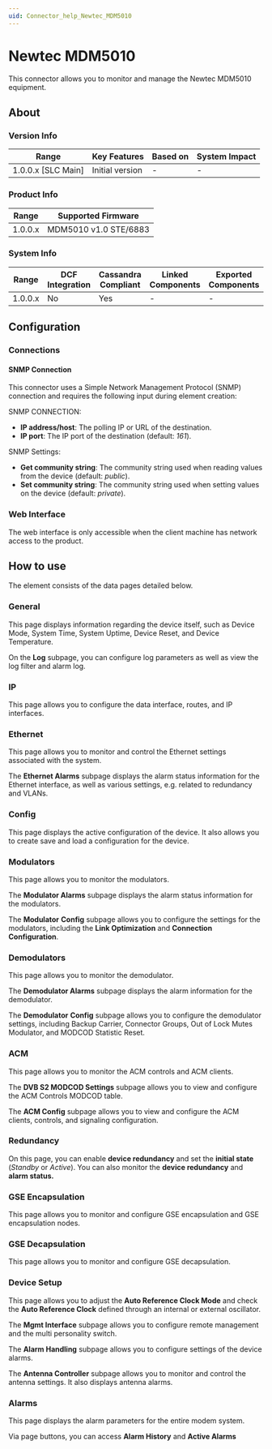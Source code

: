 ```yaml
---
uid: Connector_help_Newtec_MDM5010
---
```


# Newtec MDM5010

This connector allows you to monitor and manage the Newtec MDM5010 equipment.

## About

### Version Info

| **Range**            | **Key Features** | **Based on** | **System Impact** |
|----------------------|------------------|--------------|-------------------|
| 1.0.0.x \[SLC Main\] | Initial version  | \-           | \-                |

### Product Info

| **Range** | **Supported Firmware** |
|-----------|------------------------|
| 1.0.0.x   | MDM5010 v1.0 STE/6883  |

### System Info

| **Range** | **DCF Integration** | **Cassandra Compliant** | **Linked Components** | **Exported Components** |
|-----------|---------------------|-------------------------|-----------------------|-------------------------|
| 1.0.0.x   | No                  | Yes                     | \-                    | \-                      |

## Configuration

### Connections

#### SNMP Connection

This connector uses a Simple Network Management Protocol (SNMP) connection and requires the following input during element creation:

SNMP CONNECTION:

- **IP address/host**: The polling IP or URL of the destination.
- **IP port**: The IP port of the destination (default: *161*).

SNMP Settings:

- **Get community string**: The community string used when reading values from the device (default: *public*).
- **Set community string**: The community string used when setting values on the device (default: *private*).

### Web Interface

The web interface is only accessible when the client machine has network access to the product.

## How to use

The element consists of the data pages detailed below.

### General

This page displays information regarding the device itself, such as Device Mode, System Time, System Uptime, Device Reset, and Device Temperature.

On the **Log** subpage, you can configure log parameters as well as view the log filter and alarm log.

### IP

This page allows you to configure the data interface, routes, and IP interfaces.

### Ethernet

This page allows you to monitor and control the Ethernet settings associated with the system.

The **Ethernet Alarms** subpage displays the alarm status information for the Ethernet interface, as well as various settings, e.g. related to redundancy and VLANs.

### Config

This page displays the active configuration of the device. It also allows you to create save and load a configuration for the device.

### Modulators

This page allows you to monitor the modulators.

The **Modulator Alarms** subpage displays the alarm status information for the modulators.

The **Modulator** **Config** subpage allows you to configure the settings for the modulators, including the **Link Optimization** and **Connection Configuration**.

### Demodulators

This page allows you to monitor the demodulator.

The **Demodulator Alarms** subpage displays the alarm information for the demodulator.

The **Demodulator** **Config** subpage allows you to configure the demodulator settings, including Backup Carrier, Connector Groups, Out of Lock Mutes Modulator, and MODCOD Statistic Reset.

### ACM

This page allows you to monitor the ACM controls and ACM clients.

The **DVB S2 MODCOD Settings** subpage allows you to view and configure the ACM Controls MODCOD table.

The **ACM Config** subpage allows you to view and configure the ACM clients, controls, and signaling configuration.

### Redundancy

On this page, you can enable **device redundancy** and set the **initial state** (*Standby* or *Active*). You can also monitor the **device redundancy** and **alarm status.**

### GSE Encapsulation

This page allows you to monitor and configure GSE encapsulation and GSE encapsulation nodes.

### GSE Decapsulation

This page allows you to monitor and configure GSE decapsulation.

### Device Setup

This page allows you to adjust the **Auto Reference Clock Mode** and check the **Auto Reference Clock** defined through an internal or external oscillator.

The **Mgmt Interface** subpage allows you to configure remote management and the multi personality switch.

The **Alarm Handling** subpage allows you to configure settings of the device alarms.

The **Antenna Controller** subpage allows you to monitor and control the antenna settings. It also displays antenna alarms.

### Alarms

This page displays the alarm parameters for the entire modem system.

Via page buttons, you can access **Alarm History** and **Active Alarms**
